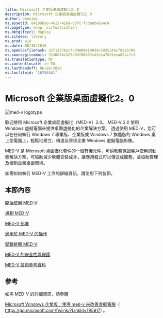 ```yaml
---
title: Microsoft 企業版桌面虛擬化2。0
description: Microsoft 企業版桌面虛擬化2。0
author: dansimp
ms.assetid: 84109be0-4613-42e9-85fc-fcda8de6e4c4
ms.pagetype: mdop, virtualization
ms.mktglfcycl: deploy
ms.sitesec: library
ms.prod: w10
ms.date: 08/30/2016
ms.openlocfilehash: d2f11376cc7cd4009e149d8c10355461f86e5705
ms.sourcegitcommit: 354664bc527d93f80687cd2eba70d1eea024c7c3
ms.translationtype: MT
ms.contentlocale: zh-TW
ms.lasthandoff: 06/26/2020
ms.locfileid: "10795561"
---
```

# Microsoft 企業版桌面虛擬化2。0


![med-v logotype](images/med-v2logo.gif)

歡迎使用 Microsoft 企業桌面虛擬化（MED-V）2.0。 MED-V 2.0 使用 Windows 虛擬電腦來提供桌面虛擬化的企業解決方案。 透過使用 MED-V，您可以在任何執行 Windows 7 專業版、企業版或 Windows 7 旗艦版的 Windows 桌上型電腦上，輕鬆地建立、傳送及管理企業 Windows 虛擬電腦影像。

MED-V 是 Microsoft 桌面優化套件的一個有機元件，可供軟體保證客戶使用的動態解決方案，可協助減少軟體安裝成本，讓應用程式可以傳送成服務，並協助管理及控制企業桌面環境。

如需如何執行 MED-V 工作的詳細資訊，請使用下列各節。

## 本節內容


[開始使用 MED-V](getting-started-with-med-vmedv2.md)

[規劃 MED-V](planning-for-med-v.md)

[MED-V 部署](deployment-of-med-v.md)

[適用於 MED-V 的操作](operations-for-med-v.md)

[疑難排解 MED-V](troubleshooting-med-vmedv2.md)

[MED-V 的安全性與保護](security-and-protection-for-med-v.md)

[MED-V 技術參考資料](technical-reference-for-med-v.md)

## 參考


如需 MED-V 的詳細資訊，請參閱

[Microsoft Windows 企業版：使用 med-v 來改善虛擬電腦](https://go.microsoft.com/fwlink/?LinkId=195917)（ https://go.microsoft.com/fwlink/?LinkId=195917) 。

 

 






